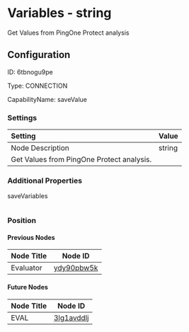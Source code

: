 # Variables - string 
Get Values from PingOne Protect analysis
## Configuration
ID:  6tbnogu9pe

Type: CONNECTION 

CapabilityName: saveValue

### Settings
| Setting | Value  |
| :------------------------ | ---------------------------------------- |
| Node Description | string 
Get Values from PingOne Protect analysis. | 





### Additional Properties
saveVariables
```
```





### Position

#### Previous Nodes
| Node Title | Node ID |
| :------------- | ------------ |
| Evaluator | [ydy90pbw5k](./ydy90pbw5k.md) | 
 
 #### Future Nodes
| Node Title | Node ID |
| :------------- | ------------ |
| EVAL |[3lg1avddlj](./3lg1avddlj.md) | 